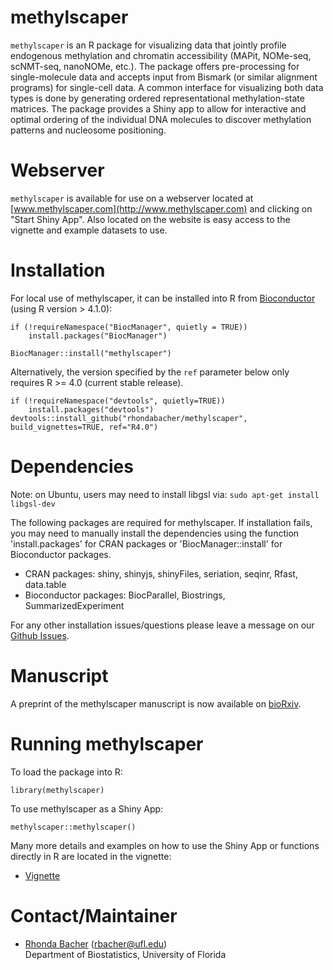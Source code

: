 # methylscaper

`methylscaper` is an R package for visualizing data that jointly profile endogenous methylation and chromatin accessibility (MAPit, NOMe-seq, scNMT-seq, nanoNOMe, etc.). The package offers pre-processing for single-molecule data and accepts input from Bismark (or similar alignment programs) for single-cell data. A common interface for visualizing both data types is done by generating ordered representational methylation-state matrices. The package provides a Shiny app to allow for interactive and optimal ordering of the individual DNA molecules to discover methylation patterns and nucleosome positioning.

# Webserver

`methylscaper` is available for use on a webserver located at [www.methylscaper.com](http://www.methylscaper.com) and clicking on "Start Shiny App". Also located on the website is easy access to the vignette and example datasets to use.

# Installation

For local use of methylscaper, it can be installed into R from [Bioconductor](http://bioconductor.org/packages/devel/bioc/html/methylscaper.html) (using R version > 4.1.0): 

```{r}
if (!requireNamespace("BiocManager", quietly = TRUE))
    install.packages("BiocManager")

BiocManager::install("methylscaper")
```

Alternatively, the version specified by the `ref` parameter below only requires R >= 4.0 (current stable release).

```{r}
if (!requireNamespace("devtools", quietly=TRUE))
    install.packages("devtools")
devtools::install_github("rhondabacher/methylscaper", build_vignettes=TRUE, ref="R4.0")
```

# Dependencies

Note: on Ubuntu, users may need to install libgsl via:
`sudo apt-get install libgsl-dev`

The following packages are required for methylscaper. If installation fails, you may need to manually install the dependencies using the function 'install.packages' for CRAN packages or 'BiocManager::install' for Bioconductor packages.

* CRAN packages: shiny, shinyjs, shinyFiles, seriation, seqinr, Rfast, data.table
* Bioconductor packages: BiocParallel, Biostrings, SummarizedExperiment


For any other installation issues/questions please leave a message on our [Github Issues](https://github.com/rhondabacher/methylscaper/issues).

# Manuscript

A preprint of the methylscaper manuscript is now available on [bioRxiv](https://www.biorxiv.org/content/10.1101/2020.11.13.382465v1).

# Running methylscaper

To load the package into R:

```{r}
library(methylscaper)
```

To use methylscaper as a Shiny App:
```{r}
methylscaper::methylscaper()
```

Many more details and examples on how to use the Shiny App or functions directly in R are located in the vignette:

* [Vignette](http://bioconductor.org/packages/devel/bioc/vignettes/methylscaper/inst/doc/methylScaper.html)


# Contact/Maintainer

* [Rhonda Bacher](https://www.rhondabacher.com) (rbacher@ufl.edu)  
Department of Biostatistics, University of Florida
